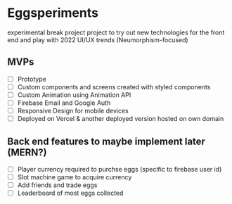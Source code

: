 # Eggsperiments

experimental break project project to try out new technologies for the front end and play with 2022 UI/UX trends (Neumorphism-focused)

## MVPs
- [ ] Prototype
- [ ] Custom components and screens created with styled components 
- [ ] Custom Animation using Animation API
- [ ] Firebase Email and Google Auth
- [ ] Responsive Design for mobile devices
- [ ] Deployed on Vercel & another deployed version hosted on own domain

## Back end features to maybe implement later (MERN?)
- [ ] Player currency required to purchse eggs (specific to firebase user id)
- [ ] Slot machine game to acquire currency
- [ ] Add friends and trade eggs
- [ ] Leaderboard of most eggs collected
